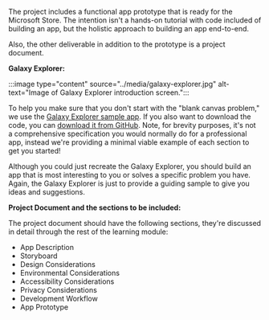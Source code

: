 The project includes a functional app prototype that is ready for the Microsoft Store. The intention isn't a hands-on tutorial with code included of building an app, but the holistic approach to building an app end-to-end.

Also, the other deliverable in addition to the prototype is a project document.

**Galaxy Explorer:**

:::image type="content" source="../media/galaxy-explorer.jpg" alt-text="Image of Galaxy Explorer introduction screen.":::

To help you make sure that you don't start with the "blank canvas problem," we use the [Galaxy Explorer sample app](/windows/mixed-reality/develop/unity/galaxy-explorer-update). If you also want to download the code, you can [download it from GitHub](https://github.com/Microsoft/GalaxyExplorer). Note, for brevity purposes, it's not a comprehensive specification you would normally do for a professional app, instead we're providing a minimal viable example of each section to get you started!

Although you could just recreate the Galaxy Explorer, you should build an app that is most interesting to you or solves a specific problem you have. Again, the Galaxy Explorer is just to provide a guiding sample to give you ideas and suggestions.

**Project Document and the sections to be included:**

The project document should have the following sections, they're discussed in detail through the rest of the learning module:

- App Description
- Storyboard
- Design Considerations
- Environmental Considerations
- Accessibility Considerations
- Privacy Considerations
- Development Workflow
- App Prototype